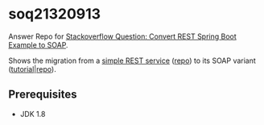 # soq21320913
Answer Repo for [Stackoverflow Question: Convert REST Spring Boot Example to SOAP](https://stackoverflow.com/q/21320913/592355).

Shows the migration from a [simple REST service](http://spring.io/guides/gs/rest-service/) ([repo](https://github.com/spring-guides/gs-rest-service)) to its SOAP variant ([tutorial](https://github.com/spring-guides/gs-producing-web-service)|[repo](https://github.com/spring-guides/gs-producing-web-service/)).

## Prerequisites

- JDK 1.8
    
    


